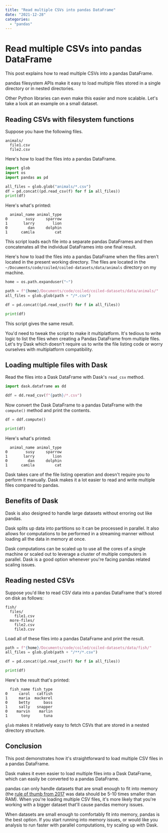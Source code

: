 ```yaml
---
title: "Read multiple CSVs into pandas DataFrame"
date: "2021-12-28"
categories: 
  - "pandas"
---
```


# Read multiple CSVs into pandas DataFrame

This post explains how to read multiple CSVs into a pandas DataFrame.

pandas filesystem APIs make it easy to load multiple files stored in a single directory or in nested directories.

Other Python libraries can even make this easier and more scalable. Let's take a look at an example on a small dataset.

## Reading CSVs with filesystem functions

Suppose you have the following files.

```
animals/
  file1.csv
  file2.csv
```

Here's how to load the files into a pandas DataFrame.

```python
import glob
import os
import pandas as pd

all_files = glob.glob("animals/*.csv")
df = pd.concat((pd.read_csv(f) for f in all_files))
print(df)
```

Here's what's printed:

```
  animal_name animal_type
0        susy     sparrow
1       larry        lion
0         dan     dolphin
1      camila         cat
```

This script loads each file into a separate pandas DataFrames and then concatenates all the individual DataFrames into one final result.

Here's how to load the files into a pandas DataFrame when the files aren't located in the present working directory. The files are located in the `~/Documents/code/coiled/coiled-datasets/data/animals` directory on my machine.

```python
home = os.path.expanduser("~")

path = f"{home}/Documents/code/coiled/coiled-datasets/data/animals/"
all_files = glob.glob(path + "/*.csv")

df = pd.concat((pd.read_csv(f) for f in all_files))

print(df)
```

This script gives the same result.

You'd need to tweak the script to make it multiplatform. It's tedious to write logic to list the files when creating a Pandas DataFrame from multiple files. Let's try Dask which doesn't require us to write the file listing code or worry ourselves with multiplatform compatibility.

## Loading multiple files with Dask

Read the files into a Dask DataFrame with Dask's `read_csv` method.

```python
import dask.dataframe as dd

ddf = dd.read_csv(f"{path}/*.csv")
```

Now convert the Dask DataFrame to a pandas DataFrame with the `compute()` method and print the contents.

```python
df = ddf.compute()

print(df)
```

Here's what's printed:

```
  animal_name animal_type
0        susy     sparrow
1       larry        lion
0         dan     dolphin
1      camila         cat
```

Dask takes care of the file listing operation and doesn't require you to perform it manually. Dask makes it a lot easier to read and write multiple files compared to pandas.

## Benefits of Dask

Dask is also designed to handle large datasets without erroring out like pandas.

Dask splits up data into partitions so it can be processed in parallel. It also allows for computations to be performed in a streaming manner without loading all the data in memory at once.

Dask computations can be scaled up to use all the cores of a single machine or scaled out to leverage a cluster of multiple computers in parallel. Dask is a good option whenever you're facing pandas related scaling issues.

## Reading nested CSVs

Suppose you'd like to read CSV data into a pandas DataFrame that's stored on disk as follows:

```
fish/
  files/
    file1.csv
  more-files/
    file2.csv
    file3.csv
```

Load all of these files into a pandas DataFrame and print the result.

```python
path = f"{home}/Documents/code/coiled/coiled-datasets/data/fish/"
all_files = glob.glob(path + "/**/*.csv")

df = pd.concat((pd.read_csv(f) for f in all_files))

print(df)
```

Here's the result that's printed:

```
  fish_name fish_type
0     carol   catfish
1     maria  mackerel
0     betty      bass
1     sally   snapper
0    marvin    marlin
1      tony      tuna
```

`glob` makes it relatively easy to fetch CSVs that are stored in a nested directory structure.

## Conclusion

This post demonstrates how it's straightforward to load multiple CSV files in a pandas DataFrame.

Dask makes it even easier to load multiple files into a Dask DataFrame, which can easily be converted to a pandas DataFrame.

pandas can only handle datasets that are small enough to fit into memory (the [rule of thumb from 2017](https://wesmckinney.com/blog/apache-arrow-pandas-internals/) was data should be 5-10 times smaller than RAM). When you're loading multiple CSV files, it's more likely that you're working with a bigger dataset that'll cause pandas memory issues.

When datasets are small enough to comfortably fit into memory, pandas is the best option. If you start running into memory issues, or would like you analysis to run faster with parallel computations, try scaling up with Dask.
